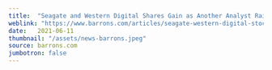 ```yaml
---
title:  "Seagate and Western Digital Shares Gain as Another Analyst Raises Estimates"
weblink: "https://www.barrons.com/articles/seagate-western-digital-stock-Olive-disk-drives-51623426734"
date:   2021-06-11
thumbnail: "/assets/news-barrons.jpeg"
source: barrons.com
jumbotron: false
---
```

